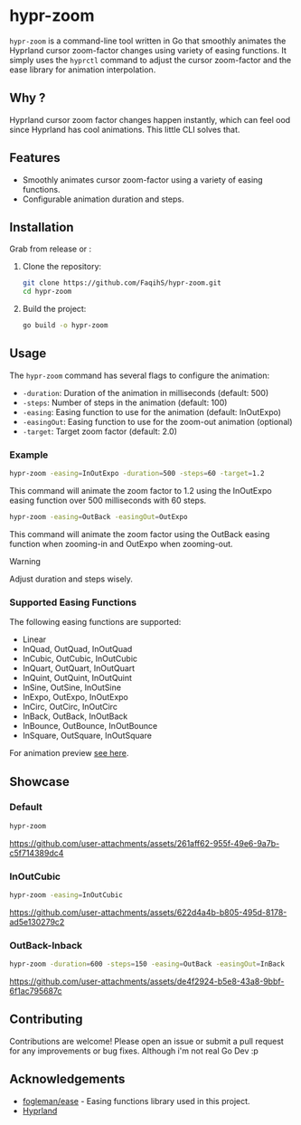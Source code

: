 # hypr-zoom

`hypr-zoom` is a command-line tool written in Go that smoothly animates the Hyprland cursor zoom-factor changes using variety of easing functions.
It simply uses the `hyprctl` command to adjust the cursor zoom-factor and the ease library for animation interpolation.

## Why ? 
Hyprland cursor zoom factor changes happen instantly, which can feel ood since Hyprland has cool animations. This little CLI solves that.

## Features

- Smoothly animates cursor zoom-factor using a variety of easing functions.
- Configurable animation duration and steps.

## Installation
Grab from release or :
1. Clone the repository:
    ```sh
    git clone https://github.com/FaqihS/hypr-zoom.git
    cd hypr-zoom
    ```

2. Build the project:
    ```sh
    go build -o hypr-zoom
    ```

## Usage

The `hypr-zoom` command has several flags to configure the animation:

- `-duration`: Duration of the animation in milliseconds (default: 500)
- `-steps`: Number of steps in the animation (default: 100)
- `-easing`: Easing function to use for the animation (default: InOutExpo)
- `-easingOut`: Easing function to use for the zoom-out animation (optional)
- `-target`: Target zoom factor (default: 2.0)

### Example

```sh
hypr-zoom -easing=InOutExpo -duration=500 -steps=60 -target=1.2
```

This command will animate the zoom factor to 1.2 using the InOutExpo easing function over 500 milliseconds with 60 steps.

```sh
hypr-zoom -easing=OutBack -easingOut=OutExpo 
```

This command will animate the zoom factor using the OutBack easing function when zooming-in and OutExpo when zooming-out.

> [!WARNING]  
> Adjust duration and steps wisely.

### Supported Easing Functions
The following easing functions are supported:

- Linear
- InQuad, OutQuad, InOutQuad
- InCubic, OutCubic, InOutCubic
- InQuart, OutQuart, InOutQuart
- InQuint, OutQuint, InOutQuint
- InSine, OutSine, InOutSine
- InExpo, OutExpo, InOutExpo
- InCirc, OutCirc, InOutCirc
- InBack, OutBack, InOutBack
- InBounce, OutBounce, InOutBounce
- InSquare, OutSquare, InOutSquare

For animation preview [see here](https://github.com/fogleman/ease). 

## Showcase
### Default
```sh
hypr-zoom
```
https://github.com/user-attachments/assets/261aff62-955f-49e6-9a7b-c5f714389dc4
### InOutCubic
```sh
hypr-zoom -easing=InOutCubic
```
https://github.com/user-attachments/assets/622d4a4b-b805-495d-8178-ad5e130279c2
### OutBack-Inback
```sh
hypr-zoom -duration=600 -steps=150 -easing=OutBack -easingOut=InBack
```
https://github.com/user-attachments/assets/de4f2924-b5e8-43a8-9bbf-6f1ac795687c




## Contributing
Contributions are welcome! Please open an issue or submit a pull request for any improvements or bug fixes. Although i'm not real Go Dev :p

## Acknowledgements
- [fogleman/ease](https://github.com/fogleman/ease) - Easing functions library used in this project.
- [Hyprland](https://hyprland.org) 
